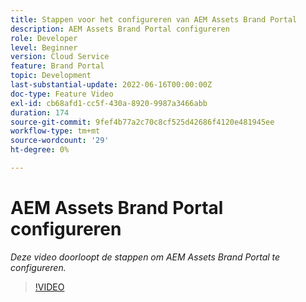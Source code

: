 ```yaml
---
title: Stappen voor het configureren van AEM Assets Brand Portal
description: AEM Assets Brand Portal configureren
role: Developer
level: Beginner
version: Cloud Service
feature: Brand Portal
topic: Development
last-substantial-update: 2022-06-16T00:00:00Z
doc-type: Feature Video
exl-id: cb68afd1-cc5f-430a-8920-9987a3466abb
duration: 174
source-git-commit: 9fef4b77a2c70c8cf525d42686f4120e481945ee
workflow-type: tm+mt
source-wordcount: '29'
ht-degree: 0%

---
```


# AEM Assets Brand Portal configureren

*Deze video doorloopt de stappen om AEM Assets Brand Portal te configureren.*

>[!VIDEO](https://video.tv.adobe.com/v/335448?quality=12&learn=on)
